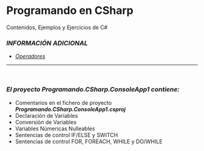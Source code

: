 # Programando en CSharp
Contenidos, Ejemplos y Ejercicios de C#

### ***INFORMACIÓN ADICIONAL***
* [*Operadores*](https://github.com/Formaciones/csharp/blob/main/OPERADORES.md)
&nbsp;
---
&nbsp;
### ***El proyecto Programando.CSharp.ConsoleApp1 contiene:***
* Comentarios en el fichero de proyecto ***Programando.CSharp.ConsoleApp1.csproj***
* Declaración de Variables
* Conversión de Variables
* Variables Númericas Nulleables
* Sentencias de control IF/ELSE y SWITCH
* Sentencias de control FOR, FOREACH, WHILE y DO/WHILE
&nbsp;